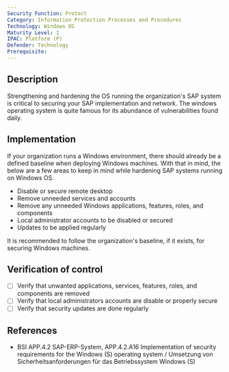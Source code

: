 ```yaml
---
Security Function: Protect
Category: Information Protection Processes and Procedures
Technology: Windows OS
Maturity Level: 1
IPAC: Platform (P)
Defender: Technology
Prerequisite:
---
```


## Description

Strengthening and hardening the OS running the organization's SAP system is critical to securing your SAP implementation and network. The windows operating system is quite famous for its abundance of vulnerabilities found daily.  

## Implementation

If your organization runs a Windows environment, there should already be a defined baseline when deploying Windows machines. With that in mind, the below are a few areas to keep in mind while hardening SAP systems running on Windows OS.

 - Disable or secure remote desktop
 - Remove unneeded services and accounts
 - Remove any unneeded Windows applications, features, roles, and components
 - Local administrator accounts to be disabled or secured  
 - Updates to be applied regularly

It is recommended to follow the organization's baseline, if it exists, for securing Windows machines.

## Verification of control

- [ ] Verify that unwanted applications, services, features, roles, and components are removed
- [ ] Verify that local administrators accounts are disable or properly secure
- [ ] Verify that security updates are done regularly  

## References
- BSI APP.4.2 SAP-ERP-System, APP.4.2.A16 Implementation of security requirements for the Windows (S) operating system / Umsetzung von Sicherheitsanforderungen für das Betriebssystem Windows (S)
